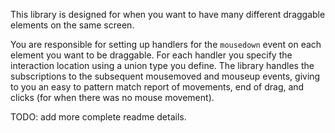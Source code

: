This library is designed for when you want to have many different draggable
elements on the same screen.


You are responsible for setting up handlers for the `mousedown` event on each
element you want to be draggable. For each handler you specify the interaction
location using a union type you define. The library handles the subscriptions
to the subsequent mousemoved and mouseup events, giving to you an easy to
pattern match report of movements, end of drag, and clicks (for when there was
no mouse movement).

TODO: add more complete readme details.
